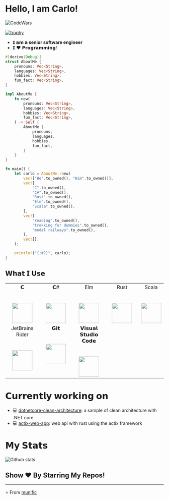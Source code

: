 # Hello, I am Carlo!

![CodeWars](https://www.codewars.com/users/CarloMicieli/badges/small)

[![trophy](https://github-profile-trophy.vercel.app/?username=CarloMicieli)](https://github.com/ryo-ma/github-profile-trophy)

- **𝗜 𝗮𝗺 𝗮 senior software engineer**
- 𝗜 ❤️ 𝗣𝗿𝗼𝗴𝗿𝗮𝗺𝗺𝗶𝗻𝗴!

```rust
#[derive(Debug)]
struct AboutMe {
    pronouns: Vec<String>,
    languages: Vec<String>,
    hobbies: Vec<String>,
    fun_fact: Vec<String>,
}

impl AboutMe {
    fn new(
        pronouns: Vec<String>,
        languages: Vec<String>,
        hobbies: Vec<String>,
        fun_fact: Vec<String>,
    ) -> Self {
        AboutMe {
            pronouns,
            languages,
            hobbies,
            fun_fact,
        }
    }
}

fn main() {
    let carlo = AboutMe::new(
        vec!["He".to_owned(), "Him".to_owned()],
        vec![
            "C".to_owned(),
            "C#".to_owned(),
            "Rust".to_owned(),
            "Elm".to_owned(),
            "Scala".to_owned(),
        ],
        vec![
            "reading".to_owned(),
            "trekking for dummies".to_owned(),
            "model railways".to_owned(),
        ],
        vec![],
    );

    println!("{:#?}", carlo);
}
```

## 𝗪𝗵𝗮𝘁 𝗜 𝗨𝘀𝗲

<table>
  <tbody>
    <tr valign="top">
      <td width="25%" align="center">
        <span>𝗖</span><br><br><br>
        <img height="64px" src="https://cdn.svgporn.com/logos/c.svg">
      </td>
      <td width="25%" align="center">
        <span>𝗖#</span><br><br><br>
        <img height="64px" src="https://cdn.svgporn.com/logos/c-sharp.svg">
      </td>
      <td width="25%" align="center">
        <span>Elm</span><br><br><br>
        <img height="64px" src="https://cdn.svgporn.com/logos/elm.svg">
      </td>
      <td width="25%" align="center">
        <span>Rust</span><br><br><br>
        <img height="64px" src="https://cdn.svgporn.com/logos/rust.svg">
      </td>
        <td width="25%" align="center">
        <span>Scala</span><br><br><br>
        <img height="64px" src="https://cdn.svgporn.com/logos/scala.svg">
      </td>
    </tr>
    <tr valign="top">
      <td width="25%" align="center">
        <span>JetBrains Rider</span><br><br><br>
        <img height="64px" src="https://cdn.worldvectorlogo.com/logos/jetbrains-1.svg">
      </td>
      <td width="25%" align="center">
        <span>𝗚𝗶𝘁</span><br><br><br>
        <img height="64px" src="https://cdn.svgporn.com/logos/git-icon.svg">
      </td>
      <td width="25%" align="center">
        <span>𝗩𝗶𝘀𝘂𝗮𝗹 𝗦𝘁𝘂𝗱𝗶𝗼 𝗖𝗼𝗱𝗲</span><br><br><br>
        <img height="64px" src="https://cdn.svgporn.com/logos/visual-studio-code.svg">
      </td>
    </tr>
  </tbody>
</table>

# 𝗖𝘂𝗿𝗿𝗲𝗻𝘁𝗹𝘆 𝘄𝗼𝗿𝗸𝗶𝗻𝗴 𝗼𝗻

- 💻 [dotnetcore-clean-architecture](https://github.com/CarloMicieli/dotnetcore-clean-architecture): a sample of clean architecture with .NET core
- 💻 [actix-web-app](https://github.com/CarloMicieli/actix-web-app): web api with rust using the actix framework


# 𝗠𝘆 𝗦𝘁𝗮𝘁𝘀

![Github stats](https://github-readme-stats.vercel.app/api?username=CarloMicieli&show_icons=true&hide_border=true)

## Show ❤️ By Starring My Repos!

---

 ⭐️ From [munific](https://github.com/munific)

